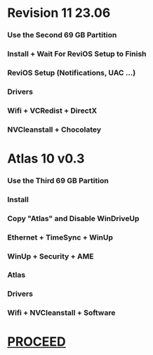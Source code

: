 # Revision 11 23.06

### Use the Second 69 GB Partition
### Install + Wait For ReviOS Setup to Finish
### ReviOS Setup (Notifications, UAC ...)
### Drivers
### Wifi + VCRedist + DirectX
### NVCleanstall + Chocolatey

# Atlas 10 v0.3

### Use the Third 69 GB Partition
### Install
### Copy "Atlas" and Disable WinDriveUp
### Ethernet + TimeSync + WinUp
### WinUp + Security + AME
### Atlas
### Drivers
### Wifi + NVCleanstall + Software

# [PROCEED](https://github.com/hookstdev/OmniGuides/blob/omni/OS/Android/nqmido.md)
